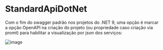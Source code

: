 # StandardApiDotNet

Com o fim do swagger padrão nos projetos do .NET 9, uma opção é marcar a opção OpenAPI na criação do projeto (ou propriedade caso criação via promt) para habilitar a visualização por json dos serviços:

![image](https://github.com/user-attachments/assets/76e15a0b-932f-4721-95a5-8698bc01dadb)
